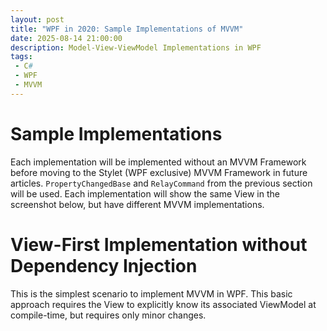 ```yaml
---
layout: post
title: "WPF in 2020: Sample Implementations of MVVM"
date: 2025-08-14 21:00:00
description: Model-View-ViewModel Implementations in WPF
tags:
 - C#
 - WPF
 - MVVM
---
```


# Sample Implementations



Each implementation will be implemented without an MVVM Framework before moving to the Stylet (WPF exclusive) MVVM Framework in future articles. `PropertyChangedBase` and `RelayCommand` from the previous section will be used. Each implementation will show the same View in the screenshot below, but have different MVVM implementations.

# View-First Implementation without Dependency Injection

This is the simplest scenario to implement MVVM in WPF. This basic approach requires the View to explicitly know its associated ViewModel at compile-time, but requires only minor changes.

